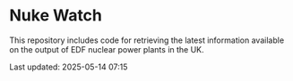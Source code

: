 # Nuke Watch

This repository includes code for retrieving the latest information available on the output of EDF nuclear power plants in the UK.

Last updated: 2025-05-14 07:15